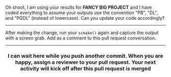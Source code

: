

Oh shoot, I am using your results for **FANCY BIG PROJECT** and I have coded everything to assume your outputs use the convention "PB", "DL", and "PGDL" (instead of lowercase). Can you update your code accordingly? 

---
After making the change, run your `scmake()` again and capture the output with a screen grab. Add as a comment to this pull request conversation. 

<hr><h3 align="center">I can wait here while you push another commit. When you are happy, assign a reviewer to your pull request. Your next activity will kick off after this pull request is merged</h3>


